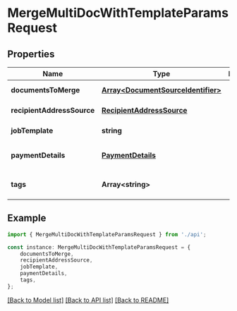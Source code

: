 # MergeMultiDocWithTemplateParamsRequest


## Properties

Name | Type | Description | Notes
------------ | ------------- | ------------- | -------------
**documentsToMerge** | [**Array&lt;DocumentSourceIdentifier&gt;**](DocumentSourceIdentifier.md) |  | [default to undefined]
**recipientAddressSource** | [**RecipientAddressSource**](RecipientAddressSource.md) |  | [default to undefined]
**jobTemplate** | **string** |  | [default to undefined]
**paymentDetails** | [**PaymentDetails**](PaymentDetails.md) |  | [optional] [default to undefined]
**tags** | **Array&lt;string&gt;** |  | [optional] [default to undefined]

## Example

```typescript
import { MergeMultiDocWithTemplateParamsRequest } from './api';

const instance: MergeMultiDocWithTemplateParamsRequest = {
    documentsToMerge,
    recipientAddressSource,
    jobTemplate,
    paymentDetails,
    tags,
};
```

[[Back to Model list]](../README.md#documentation-for-models) [[Back to API list]](../README.md#documentation-for-api-endpoints) [[Back to README]](../README.md)
